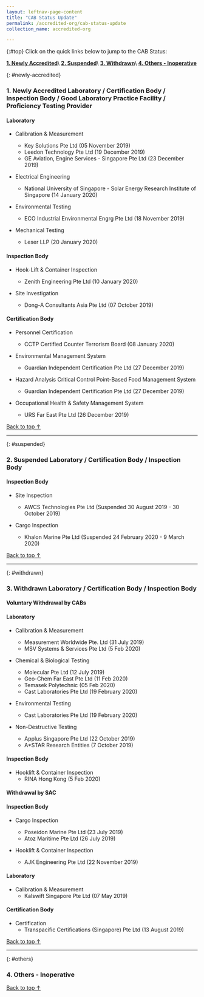 ```yaml
---
layout: leftnav-page-content
title: "CAB Status Update"
permalink: /accredited-org/cab-status-update
collection_name: accredited-org

---
```


{:#top}
Click on the quick links below to jump to the CAB Status:

**[1. Newly Accredited](#newly-accredited)**\\
**[2. Suspended](#suspended)**\\
**[3. Withdrawn](#withdrawn)**\\
**[4. Others - Inoperative](#others)**

{: #newly-accredited}
### 1. Newly Accredited Laboratory / Certification Body / Inspection Body / Good Laboratory Practice Facility / Proficiency Testing Provider 

#### Laboratory

* Calibration & Measurement
  * Key Solutions Pte Ltd (05 November 2019)
  * Leedon Technology Pte Ltd (19 December 2019)
  * GE Aviation, Engine Services - Singapore Pte Ltd (23 December 2019)
 
* Electrical Engineering
  * National University of Singapore - Solar Energy Research Institute of Singapore (14 January 2020)

* Environmental Testing
  * ECO Industrial Environmental Engrg Pte Ltd (18 November 2019)

* Mechanical Testing
  * Leser LLP (20 January 2020)


#### Inspection Body

* Hook-Lift & Container Inspection
  * Zenith Engineering Pte Ltd (10 January 2020)

* Site Investigation
  * Dong-A Consultants Asia Pte Ltd (07 October 2019)
   

#### Certification Body    

* Personnel Certification
  * CCTP Certified Counter Terrorism Board (08 January 2020)

* Environmental Management System 
  * Guardian Independent Certification Pte Ltd (27 December 2019)
  
* Hazard Analysis Critical Control Point-Based Food Management System
  * Guardian Independent Certification Pte Ltd (27 December 2019)  

* Occupational Health & Safety Management System 
  * URS Far East Pte Ltd (26 December 2019)


[Back to top ↑](#top)

---

{: #suspended}
### 2. Suspended Laboratory / Certification Body / Inspection Body 

#### Inspection Body
* Site Inspection
  * AWCS Technologies Pte Ltd (Suspended 30 August 2019 - 30 October 2019)
  
* Cargo Inspection
  * Khalon Marine Pte Ltd (Suspended 24 February 2020 - 9 March 2020)


[Back to top ↑](#top)

---

{: #withdrawn}
### 3. Withdrawn Laboratory / Certification Body / Inspection Body 

#### **Voluntary Withdrawal by CABs**

#### Laboratory

* Calibration & Measurement
  * Measurement Worldwide Pte. Ltd (31 July 2019)
  * MSV Systems &amp; Services Pte Ltd (5 Feb 2020)
  
* Chemical & Biological Testing
  * Molecular Pte Ltd (12 July 2019)
  * Geo-Chem Far East Pte Ltd (11 Feb 2020)
  * Temasek Polytechnic (05 Feb 2020)
  * Cast Laboratories Pte Ltd (19 February 2020)

* Environmental Testing
  * Cast Laboratories Pte Ltd (19 February 2020)

* Non-Destructive Testing
  * Applus Singapore Pte Ltd (22 October 2019)
  * A*STAR Research Entities (7 October 2019)

#### Inspection Body

* Hooklift & Container Inspection
  * RINA Hong Kong (5 Feb 2020)


  
#### **Withdrawal by SAC**

#### Inspection Body

* Cargo Inspection
  * Poseidon Marine Pte Ltd (23 July 2019)
  * Atoz Maritime Pte Ltd (26 July 2019)

* Hooklift & Container Inspection
  * AJK Engineering Pte Ltd (22 November 2019)

#### Laboratory
 
* Calibration & Measurement 
  * Kalswift Singapore Pte Ltd (07 May 2019)
  
#### Certification Body

* Certification
  * Transpacific Certifications (Singapore) Pte Ltd (13 August 2019)


[Back to top ↑](#top)

---

{: #others}
### 4. Others - Inoperative
 
[Back to top ↑](#top)
